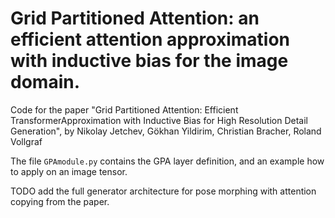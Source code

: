 # Grid Partitioned Attention: an efficient attention approximation with inductive bias for the image domain.

Code for the paper "Grid Partitioned Attention: Efficient TransformerApproximation with Inductive Bias for High Resolution Detail Generation", by Nikolay Jetchev, Gökhan Yildirim, Christian Bracher, Roland Vollgraf

The file ```GPAmodule.py``` contains the GPA layer definition, and an example how to apply on an image tensor.

TODO add the full generator architecture for pose morphing with attention copying from the paper.
